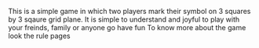 This is a simple game in which two players mark their symbol on 3 squares by 3 sqaure grid plane.
It is simple to understand and joyful to play with your freinds, family or anyone
go have fun
To know more about the game look the rule pages
